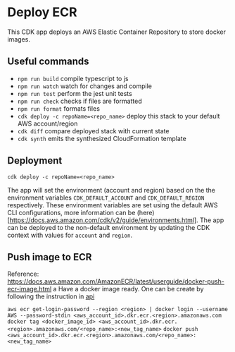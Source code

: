 # Deploy ECR

This CDK app deploys an AWS Elastic Container Repository to store docker images.

## Useful commands

- `npm run build` compile typescript to js
- `npm run watch` watch for changes and compile
- `npm run test` perform the jest unit tests
- `npm run check` checks if files are formatted
- `npm run format` formats files
- `cdk deploy -c repoName=<repo_name>` deploy this stack to your default AWS account/region
- `cdk diff` compare deployed stack with current state
- `cdk synth` emits the synthesized CloudFormation template

## Deployment

`cdk deploy -c repoName=<repo_name>`

The app will set the environment (account and region) based on the the environment variables `CDK_DEFAULT_ACCOUNT` and `CDK_DEFAULT_REGION` respectively. These environment variables are set using the default AWS CLI configurations, more information can be (here)[https://docs.aws.amazon.com/cdk/v2/guide/environments.html]. The app can be deployed to the non-default environment by updating the CDK context with values for `account` and `region`.

## Push image to ECR

Reference: https://docs.aws.amazon.com/AmazonECR/latest/userguide/docker-push-ecr-image.html
a
Have a docker image ready. One can be create by following the instruction in [api](../api/README.md)

`aws ecr get-login-password --region <region> | docker login --username AWS --password-stdin <aws_account_id>.dkr.ecr.<region>.amazonaws.com`
`docker tag <docker_image_id> <aws_account_id>.dkr.ecr.<region>.amazonaws.com/<repo_name>:<new_tag_name>`
`docker push <aws_account_id>.dkr.ecr.<region>.amazonaws.com/<repo_name>:<new_tag_name>`
